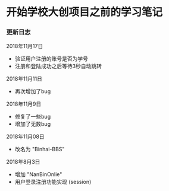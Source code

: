 # 开始学校大创项目之前的学习笔记

### 更新日志

2018年11月17日
- 验证用户注册的账号是否为学号
- 注册和登陆成功之后等待3秒自动跳转

2018年11月11日
- 再次增加了bug

2018年11月9日
 - 修复了一些bug
 - 增加了无数bug
 
2018年11月08日
 - 改名为 "Binhai-BBS"

2018年8月3日
 - 增加 "NanBinOnlie"
 - 用户登录注册功能实现 (session)




